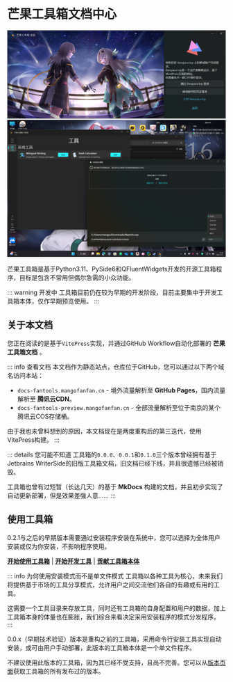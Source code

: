 # 芒果工具箱文档中心
![登录预览](/images/FanTools_LoginWindow_Fan_0.2.3.png)
![预览图](/images/FanTools_View_0.2.2.png)

芒果工具箱是基于Python3.11、PySide6和QFluentWidgets开发的开源工具箱程序，目标是包含不常用但偶尔急需的小众功能。

::: warning 开发中
工具箱目前仍在较为早期的开发阶段，目前主要集中于开发工具箱本体，仅作早期预览使用。
:::

## 关于本文档

您正在阅读的是基于`VitePress`实现，并通过GitHub Workflow自动化部署的 **芒果工具箱文档** 。

::: info 查看文档
本文档作为静态站点，仓库位于GitHub，您可以通过以下两个域名访问本站：
* `docs-fantools.mangofanfan.cn` - 境外流量解析至 **GitHub Pages**，国内流量解析至 **腾讯云CDN**。
* `docs-fantools-preview.mangofanfan.cn` - 全部流量解析至位于南京的某个腾讯云COS存储桶。

由于我也未曾料想到的原因，本文档现在是两度重构后的第三迭代，使用VitePress构建。
:::

::: details 您可能不知道
工具箱的`0.0.0`、`0.0.1`和`0.1.0`三个版本曾经拥有基于Jetbrains WriterSide的旧版工具箱文档，旧文档已经下线，并且很遗憾已经被销毁。

工具箱也曾有过短暂（长达几天）的基于 **MkDocs** 构建的文档，并且初步实现了自动更新部署，但是效果差强人意……
:::

## 使用工具箱

0.2.1与之后的早期版本需要通过安装程序安装在系统中，您可以选择为全体用户安装或仅为你安装，不影响程序使用。

**[开始使用工具箱](/fantools/start_use.md)** | **[开始开发工具](/devtool/structure.md)** | **[贡献工具箱本体](/about/contribute.md)**

::: info 为何使用安装模式而不是单文件模式
工具箱以各种工具为核心，未来我们将提供基于市场的工具分享模式，允许用户之间交流他们各自的有趣或有用的工具。

这需要一个工具目录来存放工具，同时还有工具箱的自身配置和用户的数据，加上工具箱本身的体量也在膨胀，我们综合来看决定采用安装程序的模式分发程序。
:::

0.0.x（早期技术验证）版本是重构之前的工具箱，采用命令行安装工具实现自动安装，或可由用户手动部署，此版本的工具箱本体是一个单文件程序。

不建议使用此版本的工具箱，因为其已经不受支持，且尚不完善。您可以从[版本页面](/about/version.md)获取工具箱的所有发布过的版本。